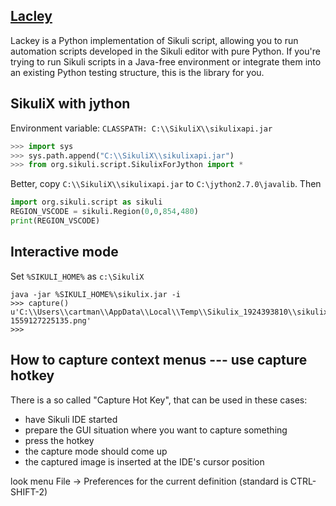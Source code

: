 ## [Lacley](https://github.com/glitchassassin/lackey)

Lackey is a Python implementation of Sikuli script, allowing you to run automation scripts developed in the Sikuli editor with pure Python. If you're trying to run Sikuli scripts in a Java-free environment or integrate them into an existing Python testing structure, this is the library for you.


## SikuliX with jython

Environment variable: `CLASSPATH: C:\\SikuliX\\sikulixapi.jar`

```python
>>> import sys
>>> sys.path.append("C:\\SikuliX\\sikulixapi.jar")
>>> from org.sikuli.script.SikulixForJython import *
```

Better, copy `C:\\SikuliX\\sikulixapi.jar` to `C:\jython2.7.0\javalib`. Then

```python
import org.sikuli.script as sikuli
REGION_VSCODE = sikuli.Region(0,0,854,480)
print(REGION_VSCODE)
```

## Interactive mode

Set `%SIKULI_HOME%` as `c:\SikuliX`

```
java -jar %SIKULI_HOME%\sikulix.jar -i
>>> capture()
u'C:\\Users\\cartman\\AppData\\Local\\Temp\\Sikulix_1924393810\\sikuliximage-1559127225135.png'
>>>
```

## How to capture context menus --- use capture hotkey

There is a so called "Capture Hot Key", that can be used in these cases:

- have Sikuli IDE started
- prepare the GUI situation where you want to capture something
- press the hotkey
- the capture mode should come up
- the captured image is inserted at the IDE's cursor position

look menu File -> Preferences for the current definition (standard is CTRL-SHIFT-2)